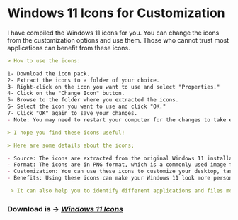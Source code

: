 # Windows 11 Icons for Customization

I have compiled the Windows 11 icons for you. You can change the icons from the customization options and use them. Those who cannot trust most applications can benefit from these icons.


```markdown
> How to use the icons:

1- Download the icon pack.
2- Extract the icons to a folder of your choice.
3- Right-click on the icon you want to use and select "Properties."
4- Click on the "Change Icon" button.
5- Browse to the folder where you extracted the icons.
6- Select the icon you want to use and click "OK."
7- Click "OK" again to save your changes.
- Note: You may need to restart your computer for the changes to take effect.

> I hope you find these icons useful!
```

```markdown
> Here are some details about the icons;

- Source: The icons are extracted from the original Windows 11 installation files.
- Format: The icons are in PNG format, which is a commonly used image format.
- Customization: You can use these icons to customize your desktop, taskbar, folders, and files.
- Benefits: Using these icons can make your Windows 11 look more personalized and unique.

 > It can also help you to identify different applications and files more easily. 
```

### **Download is -> _[Windows 11 Icons](https://github.com/nowte/windows11icons/releases/tag/1.0.2)_**

